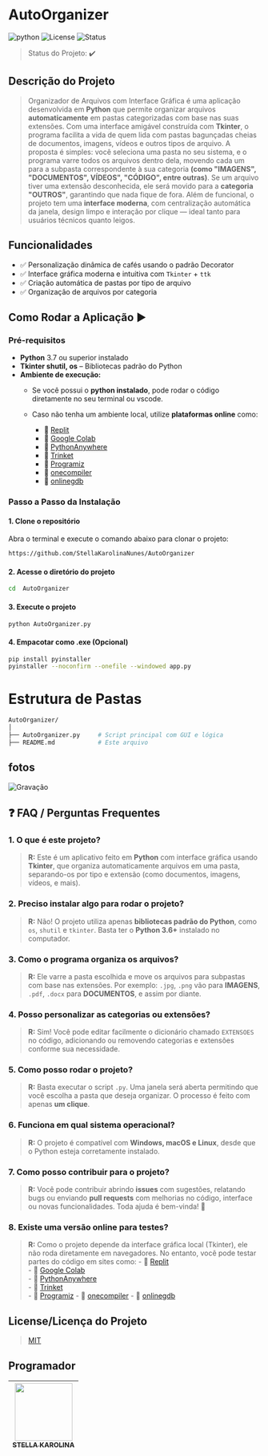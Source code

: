 # AutoOrganizer

![python](https://img.shields.io/static/v1?label=python&message=python&color=yellow&style=for-the-badge&logo=python)
![License](http://img.shields.io/static/v1?label=License&message=MIT&color=green&style=for-the-badge)
![Status](http://img.shields.io/static/v1?label=STATUS&message=CONCLUIDO&color=GREEN&style=for-the-badge)
> Status do Projeto: :heavy_check_mark:


## Descrição do Projeto

> Organizador de Arquivos com Interface Gráfica é uma aplicação desenvolvida em **Python** que permite organizar arquivos **automaticamente** em pastas categorizadas com base nas suas extensões. Com uma interface
> amigável construída com **Tkinter**, o programa facilita a vida de quem lida com pastas bagunçadas cheias de documentos, imagens, vídeos e outros tipos de arquivo.
> A proposta é simples: você seleciona uma pasta no seu sistema, e o programa varre todos os arquivos dentro dela, movendo cada um para a subpasta correspondente à sua categoria **(como "IMAGENS", "DOCUMENTOS",
> VÍDEOS", "CÓDIGO", entre outras)**. Se um arquivo tiver uma extensão desconhecida, ele será movido para a **categoria "OUTROS"**, garantindo que nada fique de fora.
> Além de funcional, o projeto tem uma **interface moderna**, com centralização automática da janela, design limpo e interação por clique — ideal tanto para usuários técnicos quanto leigos.

## Funcionalidades

- ✅ Personalização dinâmica de cafés usando o padrão Decorator
- ✅ Interface gráfica moderna e intuitiva com `Tkinter` + `ttk`
- ✅ Criação automática de pastas por tipo de arquivo
- ✅ Organização de arquivos por categoria

## Como Rodar a Aplicação :arrow_forward:

### Pré-requisitos  

- **Python** 3.7 ou superior instalado
- **Tkinter shutil, os** – Bibliotecas padrão do Python
- **Ambiente de execução:**  
  - Se você possui o **python instalado**, pode rodar o código diretamente no seu terminal ou vscode.  
  - Caso não tenha um ambiente local, utilize **plataformas online** como:  

    - 🔗 [Replit](https://replit.com/languages/python3)  
    - 🔗 [Google Colab](https://colab.google/)  
    - 🔗 [PythonAnywhere](https://www.pythonanywhere.com/)   
    - 🔗 [Trinket](https://trinket.io/features/python3)  
    - 🔗 [Programiz](https://www.programiz.com/python-programming/online-compiler/)
    - 🔗 [onecompiler](https://onecompiler.com/python)
    - 🔗 [onlinegdb](https://www.onlinegdb.com/online_python_compiler)
  
### Passo a Passo da Instalação

#### 1. Clone o repositório  
Abra o terminal e execute o comando abaixo para clonar o projeto:  
```bash  
https://github.com/StellaKarolinaNunes/AutoOrganizer
```

#### 2. Acesse o diretório do projeto

```bash  
cd  AutoOrganizer
```

#### 3. Execute o projeto

```bash  
python AutoOrganizer.py
```
#### 4. Empacotar como .exe (Opcional)

```bash  
pip install pyinstaller
pyinstaller --noconfirm --onefile --windowed app.py
```


# Estrutura de Pastas

```bash  
AutoOrganizer/
│
├── AutoOrganizer.py     # Script principal com GUI e lógica
├── README.md            # Este arquivo

```

## fotos 

![Gravação](https://github.com/user-attachments/assets/2a61656b-e2c3-4d83-9cf1-fe0e8c23369a)


## ❓ FAQ / Perguntas Frequentes

### 1. O que é este projeto?
> **R:** Este é um aplicativo feito em **Python** com interface gráfica usando **Tkinter**, que organiza automaticamente arquivos em uma pasta, separando-os por tipo e extensão (como documentos, imagens, vídeos, e mais).

### 2. Preciso instalar algo para rodar o projeto?
> **R:** Não! O projeto utiliza apenas **bibliotecas padrão do Python**, como `os`, `shutil` e `tkinter`. Basta ter o **Python 3.6+** instalado no computador.

### 3. Como o programa organiza os arquivos?
> **R:** Ele varre a pasta escolhida e move os arquivos para subpastas com base nas extensões. Por exemplo: `.jpg`, `.png` vão para **IMAGENS**, `.pdf`, `.docx` para **DOCUMENTOS**, e assim por diante.

### 4. Posso personalizar as categorias ou extensões?
> **R:** Sim! Você pode editar facilmente o dicionário chamado `EXTENSOES` no código, adicionando ou removendo categorias e extensões conforme sua necessidade.

### 5. Como posso rodar o projeto?
> **R:** Basta executar o script `.py`. Uma janela será aberta permitindo que você escolha a pasta que deseja organizar. O processo é feito com apenas **um clique**.

### 6. Funciona em qual sistema operacional?
> **R:** O projeto é compatível com **Windows, macOS e Linux**, desde que o Python esteja corretamente instalado.

### 7. Como posso contribuir para o projeto?
> **R:** Você pode contribuir abrindo **issues** com sugestões, relatando bugs ou enviando **pull requests** com melhorias no código, interface ou novas funcionalidades. Toda ajuda é bem-vinda! 🚀

### 8. Existe uma versão online para testes?
> **R:** Como o projeto depende da interface gráfica local (Tkinter), ele não roda diretamente em navegadores. No entanto, você pode testar partes do código em sites como:
    - 🔗 [Replit](https://replit.com/languages/python3)  
    - 🔗 [Google Colab](https://colab.google/)  
    - 🔗 [PythonAnywhere](https://www.pythonanywhere.com/)   
    - 🔗 [Trinket](https://trinket.io/features/python3)  
    - 🔗 [Programiz](https://www.programiz.com/python-programming/online-compiler/)
    - 🔗 [onecompiler](https://onecompiler.com/python)
    - 🔗 [onlinegdb](https://www.onlinegdb.com/online_python_compiler)

## License/Licença do Projeto  

> [MIT](./License)

## Programador

| [<img loading="lazy" src="https://github.com/StellaKarolinaNunes.png" width="115"><br><sub>STELLA KAROLINA</sub>](https://github.com/StellaKarolinaNunes) |
| :---: |



